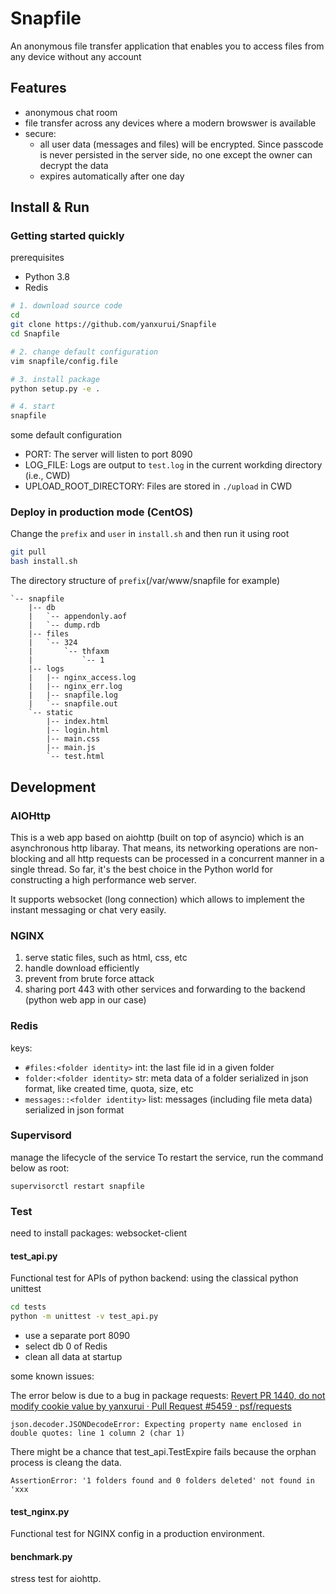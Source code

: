 # Snapfile

An anonymous file transfer application that enables you to access files from any device without any account


## Features
* anonymous chat room
* file transfer across any devices where a modern browswer is available
* secure:
    * all user data (messages and files) will be encrypted. Since passcode is never persisted in the server side, no one except the owner can decrypt the data
    * expires automatically after one day


## Install & Run

### Getting started quickly
prerequisites

* Python 3.8
* Redis

```sh
# 1. download source code
cd
git clone https://github.com/yanxurui/Snapfile
cd Snapfile

# 2. change default configuration
vim snapfile/config.file

# 3. install package
python setup.py -e .

# 4. start
snapfile
```

some default configuration
* PORT: The server will listen to port 8090
* LOG_FILE: Logs are output to `test.log` in the current workding directory (i.e., CWD)
* UPLOAD_ROOT_DIRECTORY: Files are stored in `./upload` in CWD

### Deploy in production mode (CentOS)
Change the `prefix` and `user` in `install.sh` and then run it using root
```sh
git pull
bash install.sh
```

The directory structure of `prefix`(/var/www/snapfile for example)
```
`-- snapfile
    |-- db
    |   `-- appendonly.aof
    |   `-- dump.rdb
    |-- files
    |   `-- 324
    |       `-- thfaxm
    |           `-- 1
    |-- logs
    |   |-- nginx_access.log
    |   |-- nginx_err.log
    |   |-- snapfile.log
    |   `-- snapfile.out
    `-- static
        |-- index.html
        |-- login.html
        |-- main.css
        |-- main.js
        `-- test.html
```


## Development

### AIOHttp
This is a web app based on aiohttp (built on top of asyncio) which is an asynchronous http libaray. That means, its networking operations are non-blocking and all http requests can be processed in a concurrent manner in a single thread. So far, it's the best choice in the Python world for constructing a high performance web server.

It supports websocket (long connection) which allows to implement the instant messaging or chat very easily.

### NGINX

1. serve static files, such as html, css, etc
2. handle download efficiently
3. prevent from brute force attack
4. sharing port 443 with other services and forwarding to the backend (python web app in our case)

### Redis
keys:

* `#files:<folder identity>` int: the last file id in a given folder
* `folder:<folder identity>` str: meta data of a folder serialized in json format, like created time, quota, size, etc
* `messages::<folder identity>` list: messages (including file meta data) serialized in json format

### Supervisord
manage the lifecycle of the service
To restart the service, run the command below as root:
```
supervisorctl restart snapfile
```

### Test

need to install packages: websocket-client

#### test_api.py
Functional test for APIs of python backend:
using the classical python unittest
```sh
cd tests
python -m unittest -v test_api.py
```

* use a separate port 8090
* select db 0 of Redis
* clean all data at startup

some known issues:

The error below is due to a bug in package requests: [Revert PR 1440, do not modify cookie value by yanxurui · Pull Request #5459 · psf/requests](https://github.com/psf/requests/pull/5459)

```
json.decoder.JSONDecodeError: Expecting property name enclosed in double quotes: line 1 column 2 (char 1)
```

There might be a chance that test_api.TestExpire fails because the orphan process is cleang the data.
```
AssertionError: '1 folders found and 0 folders deleted' not found in 'xxx
```

#### test_nginx.py
Functional test for NGINX config in a production environment.

#### benchmark.py
stress test for aiohttp.
